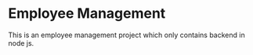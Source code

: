 # Employee Management
This is an employee management project which only contains backend in node js.